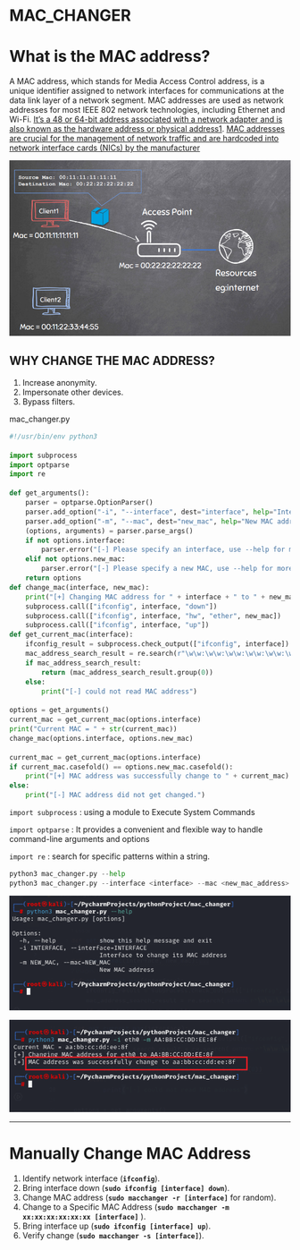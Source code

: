 # MAC_CHANGER

# **What is the MAC address?**

A MAC address, which stands for Media Access Control address, is a unique identifier assigned to network interfaces for communications at the data link layer of a network segment. MAC addresses are used as network addresses for most IEEE 802 network technologies, including Ethernet and Wi-Fi. [It’s a 48 or 64-bit address associated with a network adapter and is also known as the hardware address or physical address1](https://www.tutorialspoint.com/what-is-a-mac-address-in-computer-networks). [MAC addresses are crucial for the management of network traffic and are hardcoded into network interface cards (NICs) by the manufacturer](https://www.howtogeek.com/764868/what-is-a-mac-address-and-how-does-it-work/)

![Screenshot 2024-03-11 033345.png](MAC_CHANGER%20c9b8e3479bef424582337700b5c66893/Screenshot_2024-03-11_033345.png)

## WHY CHANGE THE MAC ADDRESS?

1. Increase anonymity.
2. Impersonate other devices.
3. Bypass filters.

mac_changer.py

```python
#!/usr/bin/env python3

import subprocess
import optparse
import re

def get_arguments():
    parser = optparse.OptionParser()
    parser.add_option("-i", "--interface", dest="interface", help="Interface to change its MAC address")
    parser.add_option("-m", "--mac", dest="new_mac", help="New MAC address")
    (options, arguments) = parser.parse_args()
    if not options.interface:
        parser.error("[-] Please specify an interface, use --help for more info.")
    elif not options.new_mac:
        parser.error("[-] Please specify a new MAC, use --help for more info.")
    return options
def change_mac(interface, new_mac):
    print("[+] Changing MAC address for " + interface + " to " + new_mac)
    subprocess.call(["ifconfig", interface, "down"])
    subprocess.call(["ifconfig", interface, "hw", "ether", new_mac])
    subprocess.call(["ifconfig", interface, "up"])
def get_current_mac(interface):
    ifconfig_result = subprocess.check_output(["ifconfig", interface])
    mac_address_search_result = re.search(r"\w\w:\w\w:\w\w:\w\w:\w\w:\w\w", str(ifconfig_result))
    if mac_address_search_result:
        return (mac_address_search_result.group(0))
    else:
        print("[-] could not read MAC address")

options = get_arguments()
current_mac = get_current_mac(options.interface)
print("Current MAC = " + str(current_mac))
change_mac(options.interface, options.new_mac)

current_mac = get_current_mac(options.interface)
if current_mac.casefold() == options.new_mac.casefold():
    print("[+] MAC address was successfully change to " + current_mac)
else:
    print("[-] MAC address did not get changed.")

```

`import subprocess` : using a module to Execute System Commands

`import optparse` : It provides a convenient and flexible way to handle command-line arguments and options

`import re` : search for specific patterns within a string.

```python
python3 mac_changer.py --help
python3 mac_changer.py --interface <interface> --mac <new_mac_address>
```

![Screenshot 2024-03-11 035114.png](MAC_CHANGER%20c9b8e3479bef424582337700b5c66893/Screenshot_2024-03-11_035114.png)

![Screenshot 2024-03-11 035139.png](MAC_CHANGER%20c9b8e3479bef424582337700b5c66893/Screenshot_2024-03-11_035139.png)

---

# Manually Change MAC Address

1. Identify network interface (**`ifconfig`**).
2. Bring interface down (**`sudo ifconfig [interface] down`**).
3. Change MAC address (**`sudo macchanger -r [interface]`** for random).
4. Change to a Specific MAC Address (**`sudo macchanger -m xx:xx:xx:xx:xx:xx [interface]`** ).
5. Bring interface up (**`sudo ifconfig [interface] up`**).
6. Verify change (**`sudo macchanger -s [interface]`**).